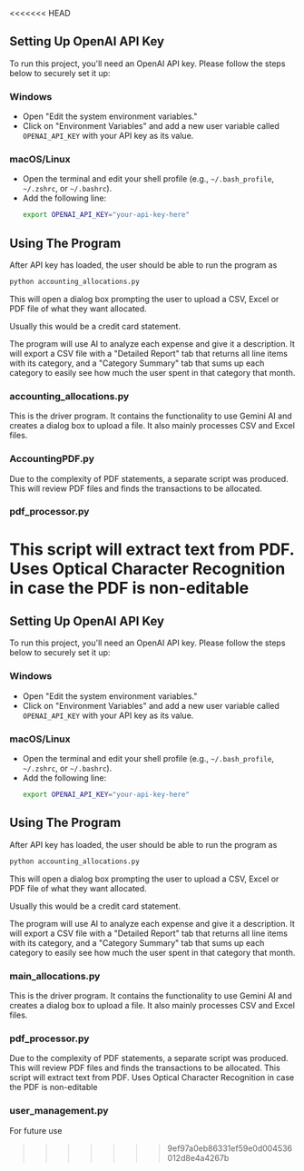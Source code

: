 <<<<<<< HEAD
## Setting Up OpenAI API Key
To run this project, you'll need an OpenAI API key. Please follow the steps below to securely set it up:

### Windows
- Open "Edit the system environment variables."
- Click on "Environment Variables" and add a new user variable called `OPENAI_API_KEY` with your API key as its value.

### macOS/Linux
- Open the terminal and edit your shell profile (e.g., `~/.bash_profile`, `~/.zshrc`, or `~/.bashrc`).
- Add the following line:
  ```bash
  export OPENAI_API_KEY="your-api-key-here"
  ```
## Using The Program
After API key has loaded, the user should be able to run the program as 
  ```bash 
  python accounting_allocations.py
  ```
This will open a dialog box prompting the user to upload a CSV, Excel or PDF file of what they want allocated.

Usually this would be a credit card statement.

The program will use AI to analyze each expense and give it a description.
It will export a CSV file with a "Detailed Report" tab that returns all line items with its category, and a "Category Summary"
tab that sums up each category to easily see how much the user spent in that category that month.

### accounting_allocations.py
This is the driver program. It contains the functionality to use Gemini AI and creates a dialog box to upload a file.
It also mainly processes CSV and Excel files.

### AccountingPDF.py
Due to the complexity of PDF statements, a separate script was produced.
This will review PDF files and finds the transactions to be allocated.

### pdf_processor.py
This script will extract text from PDF. Uses Optical Character Recognition in case the PDF is non-editable
=======
## Setting Up OpenAI API Key
To run this project, you'll need an OpenAI API key. Please follow the steps below to securely set it up:

### Windows
- Open "Edit the system environment variables."
- Click on "Environment Variables" and add a new user variable called `OPENAI_API_KEY` with your API key as its value.

### macOS/Linux
- Open the terminal and edit your shell profile (e.g., `~/.bash_profile`, `~/.zshrc`, or `~/.bashrc`).
- Add the following line:
  ```bash
  export OPENAI_API_KEY="your-api-key-here"
  ```
## Using The Program
After API key has loaded, the user should be able to run the program as 
  ```bash 
  python accounting_allocations.py
  ```
This will open a dialog box prompting the user to upload a CSV, Excel or PDF file of what they want allocated.

Usually this would be a credit card statement.

The program will use AI to analyze each expense and give it a description.
It will export a CSV file with a "Detailed Report" tab that returns all line items with its category, and a "Category Summary"
tab that sums up each category to easily see how much the user spent in that category that month.

### main_allocations.py
This is the driver program. It contains the functionality to use Gemini AI and creates a dialog box to upload a file.
It also mainly processes CSV and Excel files.

### pdf_processor.py
Due to the complexity of PDF statements, a separate script was produced.
This will review PDF files and finds the transactions to be allocated.
This script will extract text from PDF. Uses Optical Character Recognition in case the PDF is non-editable

### user_management.py
For future use
>>>>>>> 9ef97a0eb86331ef59e0d004536012d8e4a4267b

